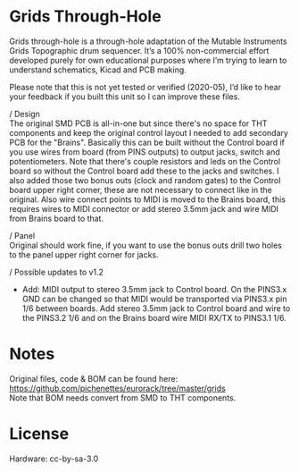 # Grids Through-Hole

Grids through-hole is a through-hole adaptation of the Mutable Instruments Grids Topographic drum sequencer. It’s a 100% non-commercial effort developed purely for own educational purposes where I’m trying to learn to understand schematics, Kicad and PCB making.

Please note that this is not yet tested or verified (2020-05), I’d like to hear your feedback if you built this unit so I can improve these files.

/ Design<br>
The original SMD PCB is all-in-one but since there's no space for THT components and keep the original control layout I needed to add secondary PCB for the "Brains". Basically this can be built without the Control board if you use wires from board (from PINS outputs) to output jacks, switch and potentiometers. Note that there's couple resistors and leds on the Control board so without the Control board add these to the jacks and switches. I also added those two bonus outs (clock and random gates) to the Control board upper right corner, these are not necessary to connect like in the original. Also wire connect points to MIDI is moved to the Brains board, this requires wires to MIDI connector or add stereo 3.5mm jack and wire MIDI from Brains board to that.

/ Panel<br>
Original should work fine, if you want to use the bonus outs drill two holes to the panel upper right corner for jacks.

/ Possible updates to v1.2<br>
- Add: MIDI output to stereo 3.5mm jack to Control board.
     On the PINS3.x GND can be changed so that MIDI would be transported via PINS3.x pin 1/6 between boards. Add stereo 3.5mm jack to Control board and wire to the PINS3.2 1/6 and on the Brains board wire MIDI RX/TX to PINS3.1 1/6.


# Notes
Original files, code & BOM can be found here: https://github.com/pichenettes/eurorack/tree/master/grids
<br>Note that BOM needs convert from SMD to THT components.

# License
Hardware: cc-by-sa-3.0
